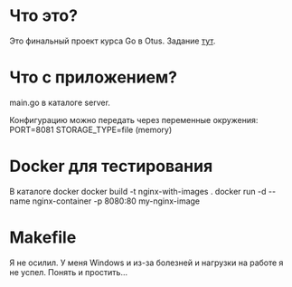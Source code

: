# Что это?
Это финальный проект курса Go в Otus. Задание [тут](https://github.com/OtusGolang/final_project/blob/master/03-image-previewer.md).

# Что с приложением?

main.go в каталоге server.

Конфигурацию можно передать через переменные окружения:
PORT=8081
STORAGE_TYPE=file (memory)

# Docker для тестирования
В каталоге docker
docker build -t nginx-with-images .
docker run -d --name nginx-container -p 8080:80 my-nginx-image

# Makefile

Я не осилил. У меня Windows и из-за болезней и нагрузки на работе я не успел. Понять и простить...

